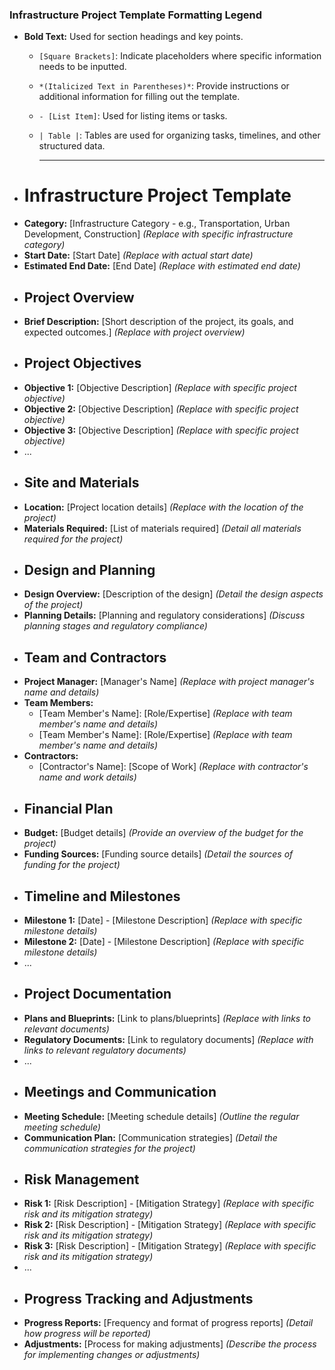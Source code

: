 ### Infrastructure Project Template Formatting Legend
- **Bold Text:** Used for section headings and key points.
	- `[Square Brackets]`: Indicate placeholders where specific information needs to be inputted.
	- `*(Italicized Text in Parentheses)*`: Provide instructions or additional information for filling out the template.
	- `- [List Item]`: Used for listing items or tasks.
	- `| Table |`: Tables are used for organizing tasks, timelines, and other structured data.
	  
	  ---
- # Infrastructure Project Template
- **Category:** [Infrastructure Category - e.g., Transportation, Urban Development, Construction] *(Replace with specific infrastructure category)*
- **Start Date:** [Start Date] *(Replace with actual start date)*
- **Estimated End Date:** [End Date] *(Replace with estimated end date)*
- ## Project Overview
- **Brief Description:** [Short description of the project, its goals, and expected outcomes.] *(Replace with project overview)*
- ## Project Objectives
- **Objective 1:** [Objective Description] *(Replace with specific project objective)*
- **Objective 2:** [Objective Description] *(Replace with specific project objective)*
- **Objective 3:** [Objective Description] *(Replace with specific project objective)*
- ...
- ## Site and Materials
- **Location:** [Project location details] *(Replace with the location of the project)*
- **Materials Required:** [List of materials required] *(Detail all materials required for the project)*
- ## Design and Planning
- **Design Overview:** [Description of the design] *(Detail the design aspects of the project)*
- **Planning Details:** [Planning and regulatory considerations] *(Discuss planning stages and regulatory compliance)*
- ## Team and Contractors
- **Project Manager:** [Manager's Name] *(Replace with project manager's name and details)*
- **Team Members:**
	- [Team Member's Name]: [Role/Expertise] *(Replace with team member's name and details)*
	- [Team Member's Name]: [Role/Expertise] *(Replace with team member's name and details)*
- **Contractors:**
	- [Contractor's Name]: [Scope of Work] *(Replace with contractor's name and work details)*
- ## Financial Plan
- **Budget:** [Budget details] *(Provide an overview of the budget for the project)*
- **Funding Sources:** [Funding source details] *(Detail the sources of funding for the project)*
- ## Timeline and Milestones
- **Milestone 1:** [Date] - [Milestone Description] *(Replace with specific milestone details)*
- **Milestone 2:** [Date] - [Milestone Description] *(Replace with specific milestone details)*
- ...
- ## Project Documentation
- **Plans and Blueprints:** [Link to plans/blueprints] *(Replace with links to relevant documents)*
- **Regulatory Documents:** [Link to regulatory documents] *(Replace with links to relevant regulatory documents)*
- ...
- ## Meetings and Communication
- **Meeting Schedule:** [Meeting schedule details] *(Outline the regular meeting schedule)*
- **Communication Plan:** [Communication strategies] *(Detail the communication strategies for the project)*
- ## Risk Management
- **Risk 1:** [Risk Description] - [Mitigation Strategy] *(Replace with specific risk and its mitigation strategy)*
- **Risk 2:** [Risk Description] - [Mitigation Strategy] *(Replace with specific risk and its mitigation strategy)*
- **Risk 3:** [Risk Description] - [Mitigation Strategy] *(Replace with specific risk and its mitigation strategy)*
- ...
- ## Progress Tracking and Adjustments
- **Progress Reports:** [Frequency and format of progress reports] *(Detail how progress will be reported)*
- **Adjustments:** [Process for making adjustments] *(Describe the process for implementing changes or adjustments)*